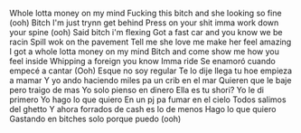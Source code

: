 Whole lotta money on my mind
Fucking this bitch and she looking so fine (ooh)
Bitch I'm just trynn get behind
Press on your shit imma work down your spine (ooh)
Said bitch i'm flexing
Got a fast car and you know we be racin
Spill wok on the pavement
Tell me she love me make her feel amazing
I got a whole lotta money on my mind
Bitch and come show me how you feel inside
Whipping a foreign you know Imma ride
Se enamoró cuando empecé a cantar
(Ooh)
Esque no soy regular
Te lo dije llega tu hoe empieza a mamar
Y yo ando haciendo miles pa un crib en el mar
Quieren que le baje pero traigo de mas
Yo solo pienso en dinero
Ella es tu shori? Yo le di primero
Yo hago lo que quiero
En un pj pa fumar en el cielo
Todos salimos del ghetto
Y ahora forrados de cash es lo de menos
Hago lo que quiero
Gastando en bitches solo porque puedo (ooh)
